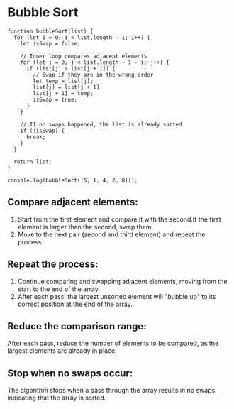 # Bubble Sort

```
function bubbleSort(list) {
  for (let i = 0; i < list.length - 1; i++) {
    let isSwap = false;

    // Inner loop compares adjacent elements
    for (let j = 0; j < list.length - 1 - i; j++) {
      if (list[j] > list[j + 1]) {
        // Swap if they are in the wrong order
        let temp = list[j];
        list[j] = list[j + 1];
        list[j + 1] = temp;
        isSwap = true;
      }
    }

    // If no swaps happened, the list is already sorted
    if (!isSwap) {
      break;
    }
  }

  return list;
}

console.log(bubbleSort([5, 1, 4, 2, 8]));
```

## Compare adjacent elements:

1. Start from the first element and compare it with the second.If the first element is larger than the second, swap them.
2. Move to the next pair (second and third element) and repeat the process.

## Repeat the process:

1. Continue comparing and swapping adjacent elements, moving from the start to the end of the array.
2. After each pass, the largest unsorted element will "bubble up" to its correct position at the end of the array.

## Reduce the comparison range:

After each pass, reduce the number of elements to be compared, as the largest elements are already in place.

## Stop when no swaps occur:

The algorithm stops when a pass through the array results in no swaps, indicating that the array is sorted.

